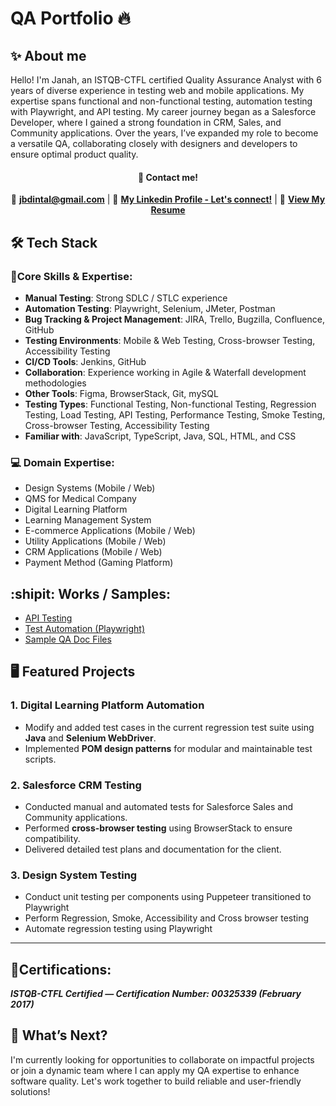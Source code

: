 # QA Portfolio 🔥

## **✨ About me**

Hello! I'm Janah, an ISTQB-CTFL certified Quality Assurance Analyst with 6 years of diverse experience in testing web and mobile applications. My expertise spans functional and non-functional testing, automation testing with Playwright, and API testing. My career journey began as a Salesforce Developer, where I gained a strong foundation in CRM, Sales, and Community applications. Over the years, I’ve expanded my role to become a versatile QA, collaborating closely with designers and developers to ensure optimal product quality.

#### <p align=center> 📱 **Contact me!** </p>
<p align="center"> 
  💌 <a href="mailto:jbdintal@gmail.com"><strong>jbdintal@gmail.com</strong></a>  |
  💼 <a href="https://www.linkedin.com/in/janahintal"><strong>My Linkedin Profile - Let's connect!</strong></a> |
  🍒 <a href="https://drive.google.com/file/d/1HjasCCYuSzf2lbowBMtv5KxJZVYCr5q9/view?usp=sharing"><strong>View My Resume</strong></a>
</p>

## **🛠️ Tech Stack**
### **🚀Core Skills & Expertise:**
- **Manual Testing**: Strong SDLC / STLC experience
- **Automation Testing**: Playwright, Selenium, JMeter, Postman
- **Bug Tracking & Project Management**: JIRA, Trello, Bugzilla, Confluence, GitHub
- **Testing Environments**: Mobile & Web Testing, Cross-browser Testing, Accessibility Testing
- **CI/CD Tools**: Jenkins, GitHub
- **Collaboration**: Experience working in Agile & Waterfall development methodologies
- **Other Tools**: Figma, BrowserStack, Git, mySQL
- **Testing Types**: Functional Testing, Non-functional Testing, Regression Testing, Load Testing, API Testing, Performance Testing, Smoke Testing, Cross-browser Testing, Accessibility Testing
- **Familiar with**: JavaScript, TypeScript, Java, SQL, HTML, and CSS
### **💻 Domain Expertise:**
- Design Systems (Mobile / Web)
- QMS for Medical Company
- Digital Learning Platform
- Learning Management System
- E-commerce Applications (Mobile / Web)
- Utility Applications (Mobile / Web)
- CRM Applications  (Mobile / Web)
- Payment Method (Gaming Platform)

## **:shipit: Works / Samples:**
- [API Testing](https://github.com/janahbeatriz/petstore-api)
- [Test Automation (Playwright)](https://github.com/janahbeatriz/playwright-demo)
- [Sample QA Doc Files](https://drive.google.com/drive/folders/1G2ZyW1OxvQZw_bFqdgn-NXl--H9Mj6Bw?usp=sharing)

## **🖥️ Featured Projects**
### **1. Digital Learning Platform Automation**
- Modify and added test cases in the current regression test suite using **Java** and **Selenium WebDriver**.
- Implemented **POM design patterns** for modular and maintainable test scripts.

### **2. Salesforce CRM Testing**
- Conducted manual and automated tests for Salesforce Sales and Community applications.
- Performed **cross-browser testing** using BrowserStack to ensure compatibility.
- Delivered detailed test plans and documentation for the client.

### **3. Design System Testing**
- Conduct unit testing per components using Puppeteer transitioned to Playwright
- Perform Regression, Smoke, Accessibility and Cross browser testing
- Automate regression testing using Playwright

---

## **📜Certifications:**
_**ISTQB-CTFL Certified — Certification Number: 00325339 (February 2017)**_


## **🎯 What’s Next?**
I'm currently looking for opportunities to collaborate on impactful projects or join a dynamic team where I can apply my QA expertise to enhance software quality. Let's work together to build reliable and user-friendly solutions!


